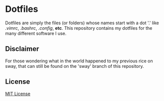 # Dotfiles

Dotfiles are simply the files (or folders) whose names start with a dot '.' like *.vimrc*, *.bashrc*, *.config*, **etc**. This repository contains my dotfiles for the many different software I use.

## Disclaimer

For those wondering what in the world happened to my previous rice on sway, that can still be found on the 'sway' branch of this repository.

## License

[MIT License](./LICENSE.md)

